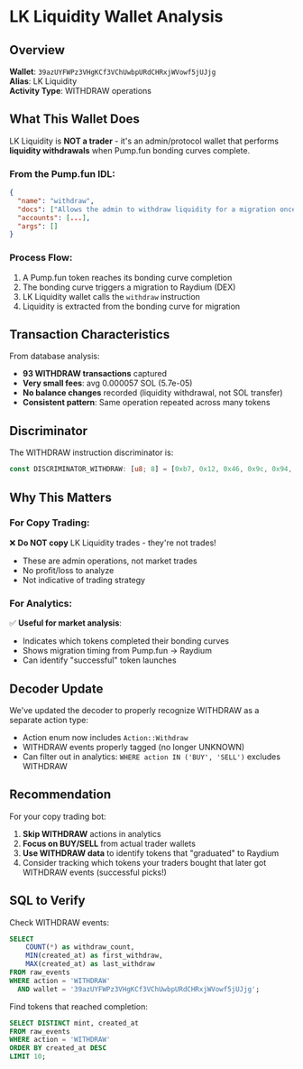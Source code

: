 # LK Liquidity Wallet Analysis

## Overview
**Wallet**: `39azUYFWPz3VHgKCf3VChUwbpURdCHRxjWVowf5jUJjg`  
**Alias**: LK Liquidity  
**Activity Type**: WITHDRAW operations

## What This Wallet Does

LK Liquidity is **NOT a trader** - it's an admin/protocol wallet that performs **liquidity withdrawals** when Pump.fun bonding curves complete.

### From the Pump.fun IDL:
```json
{
  "name": "withdraw",
  "docs": ["Allows the admin to withdraw liquidity for a migration once the bonding curve completes"],
  "accounts": [...],
  "args": []
}
```

### Process Flow:
1. A Pump.fun token reaches its bonding curve completion
2. The bonding curve triggers a migration to Raydium (DEX)
3. LK Liquidity wallet calls the `withdraw` instruction
4. Liquidity is extracted from the bonding curve for migration

## Transaction Characteristics

From database analysis:
- **93 WITHDRAW transactions** captured
- **Very small fees**: avg 0.000057 SOL (5.7e-05)
- **No balance changes** recorded (liquidity withdrawal, not SOL transfer)
- **Consistent pattern**: Same operation repeated across many tokens

## Discriminator

The WITHDRAW instruction discriminator is:
```rust
const DISCRIMINATOR_WITHDRAW: [u8; 8] = [0xb7, 0x12, 0x46, 0x9c, 0x94, 0x6d, 0xa1, 0x22];
```

## Why This Matters

### For Copy Trading:
❌ **Do NOT copy** LK Liquidity trades - they're not trades!
- These are admin operations, not market trades
- No profit/loss to analyze
- Not indicative of trading strategy

### For Analytics:
✅ **Useful for market analysis**:
- Indicates which tokens completed their bonding curves
- Shows migration timing from Pump.fun → Raydium
- Can identify "successful" token launches

## Decoder Update

We've updated the decoder to properly recognize WITHDRAW as a separate action type:
- Action enum now includes `Action::Withdraw`
- WITHDRAW events properly tagged (no longer UNKNOWN)
- Can filter out in analytics: `WHERE action IN ('BUY', 'SELL')` excludes WITHDRAW

## Recommendation

For your copy trading bot:
1. **Skip WITHDRAW** actions in analytics
2. **Focus on BUY/SELL** from actual trader wallets
3. **Use WITHDRAW data** to identify tokens that "graduated" to Raydium
4. Consider tracking which tokens your traders bought that later got WITHDRAW events (successful picks!)

## SQL to Verify

Check WITHDRAW events:
```sql
SELECT 
    COUNT(*) as withdraw_count,
    MIN(created_at) as first_withdraw,
    MAX(created_at) as last_withdraw
FROM raw_events 
WHERE action = 'WITHDRAW' 
  AND wallet = '39azUYFWPz3VHgKCf3VChUwbpURdCHRxjWVowf5jUJjg';
```

Find tokens that reached completion:
```sql
SELECT DISTINCT mint, created_at
FROM raw_events
WHERE action = 'WITHDRAW'
ORDER BY created_at DESC
LIMIT 10;
```
